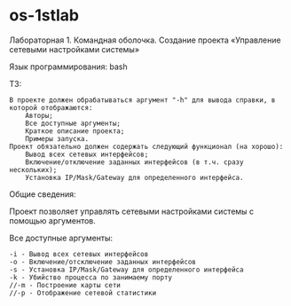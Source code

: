 # os-1stlab
Лабораторная 1. Командная оболочка. Создание проекта «Управление сетевыми настройками системы»

Язык программирования: bash

ТЗ:

    В проекте должен обрабатываться аргумент "-h" для вывода справки, в которой отображаются:
        Авторы;
        Все доступные аргументы;
        Краткое описание проекта;
        Примеры запуска.
    Проект обязательно должен содержать следующий функционал (на хорошо):
        Вывод всех сетевых интерфейсов;
        Включение/отключение заданных интерфейсов (в т.ч. сразу нескольких);
        Установка IP/Mask/Gateway для определенного интерфейса.

Общие сведения:

Проект позволяет управлять сетевыми настройками системы с помощью аргументов.

Все доступные аргументы:

    -i - Вывод всех сетевых интерфейсов
    -o - Включение/отсключение заданных интерфейсов
    -s - Установка IP/Mask/Gateway для определенного интерфейса
    -k - Убийство процесса по занимаему порту
    //-m - Построение карты сети
    //-p - Отображение сетевой статистики